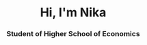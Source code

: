 <div id="header" align="center">
  <h1> Hi, I'm Nika </h1>
  <h3> Student of Higher School of Economics </h3>
</div>

